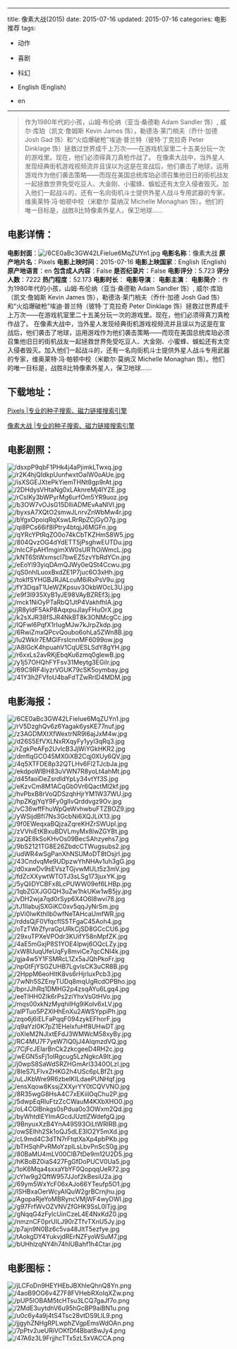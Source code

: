 
---
title: 像素大战(2015)
date: 2015-07-16
updated: 2015-07-16
categories: 电影推荐
tags:
- 动作
- 喜剧
- 科幻

- English (English)
- en
---


> 作为1980年代的小孩，山姆·布伦纳（亚当·桑德勒 Adam Sandler 饰）, 威尔·库珀（凯文·詹姆斯 Kevin James 饰），勒德洛·莱门梢夫（乔什·加德 Josh Gad 饰）和“火焰爆破枪”埃迪·普兰特（彼特·丁克拉奇 Peter Dinklage 饰）拯救过世界成千上万次——在游戏机室里二十五美分玩一次的游戏里。现在，他们必须得真刀真枪作战了。 在像素大战中，当外星人发现经典街机游戏视频流并且误以为这是在宣战后，他们袭击了地球，运用游戏作为他们袭击策略——而现在美国总统库珀必须召集他旧日的街机战友一起拯救世界免受吃豆人、大金刚、小蜜蜂、蜈蚣还有太空入侵者毁灭。加入他们一起战斗的，还有一名向街机斗士提供外星人战斗专用武器的专家，维奥莱特·冯·帕顿中校（米歇尔·莫纳汉 Michelle Monaghan 饰）。他们的唯一目标是，战胜8比特像素外星人，保卫地球……

## **电影详情**：

**电影封面**：<img src="https://image.tmdb.org/t/p/w200/6CE0aBc3GW42LFieIue6MqZUYn1.jpg" alt="/6CE0aBc3GW42LFieIue6MqZUYn1.jpg" title="/6CE0aBc3GW42LFieIue6MqZUYn1.jpg">
**电影名称**：像素大战
**原产地片名**：Pixels
**电影上映时间**：2015-07-16
**电影上映国家**：English (English)
**原产地语言**：en
**包含成人内容**：False
**是否纪录片**：False
**电影评分**：5.723
**评分人数**：7222
**热门程度**：52.173
**电影时长**：
**电影导演**：
**电影主演**：
**电影简介**：作为1980年代的小孩，山姆·布伦纳（亚当·桑德勒 Adam Sandler 饰）, 威尔·库珀（凯文·詹姆斯 Kevin James 饰），勒德洛·莱门梢夫（乔什·加德 Josh Gad 饰）和“火焰爆破枪”埃迪·普兰特（彼特·丁克拉奇 Peter Dinklage 饰）拯救过世界成千上万次——在游戏机室里二十五美分玩一次的游戏里。现在，他们必须得真刀真枪作战了。 在像素大战中，当外星人发现经典街机游戏视频流并且误以为这是在宣战后，他们袭击了地球，运用游戏作为他们袭击策略——而现在美国总统库珀必须召集他旧日的街机战友一起拯救世界免受吃豆人、大金刚、小蜜蜂、蜈蚣还有太空入侵者毁灭。加入他们一起战斗的，还有一名向街机斗士提供外星人战斗专用武器的专家，维奥莱特·冯·帕顿中校（米歇尔·莫纳汉 Michelle Monaghan 饰）。他们的唯一目标是，战胜8比特像素外星人，保卫地球……

## **下载地址**：
[Pixels |专业的种子搜索、磁力链接搜索引擎](https://movie.amd794.com:2083/?search=Pixels&ordering=&mode=match_phrase&page_size=10&page=1)

[像素大战 |专业的种子搜索、磁力链接搜索引擎](https://movie.amd794.com:2083/?search=%E5%83%8F%E7%B4%A0%E5%A4%A7%E6%88%98&ordering=&mode=match_phrase&page_size=10&page=1)
 

## **电影剧照**：
<img src="https://image.tmdb.org/t/p/original/dsxpP9qbF1PHk4j4aPjimkLTwxq.jpg" alt="/dsxpP9qbF1PHk4j4aPjimkLTwxq.jpg" title="/dsxpP9qbF1PHk4j4aPjimkLTwxq.jpg"><img src="https://image.tmdb.org/t/p/original/r2K4hjQIdkpUunfwxtOaIW0oAUe.jpg" alt="/r2K4hjQIdkpUunfwxtOaIW0oAUe.jpg" title="/r2K4hjQIdkpUunfwxtOaIW0oAUe.jpg"><img src="https://image.tmdb.org/t/p/original/isXSGEJXtePkYiemTHNt8gp9rAt.jpg" alt="/isXSGEJXtePkYiemTHNt8gp9rAt.jpg" title="/isXSGEJXtePkYiemTHNt8gp9rAt.jpg"><img src="https://image.tmdb.org/t/p/original/2DHdysVHtaNg0xLAknreMj4IYZE.jpg" alt="/2DHdysVHtaNg0xLAknreMj4IYZE.jpg" title="/2DHdysVHtaNg0xLAknreMj4IYZE.jpg"><img src="https://image.tmdb.org/t/p/original/rCsIKy3bWPyrMg6urfOm5YR9uoz.jpg" alt="/rCsIKy3bWPyrMg6urfOm5YR9uoz.jpg" title="/rCsIKy3bWPyrMg6urfOm5YR9uoz.jpg"><img src="https://image.tmdb.org/t/p/original/b3OW7vOJsG15DlIiADMEvAaNlVI.jpg" alt="/b3OW7vOJsG15DlIiADMEvAaNlVI.jpg" title="/b3OW7vOJsG15DlIiADMEvAaNlVI.jpg"><img src="https://image.tmdb.org/t/p/original/byxsA7XQtO2smwJLnrvZnWbMw4r.jpg" alt="/byxsA7XQtO2smwJLnrvZnWbMw4r.jpg" title="/byxsA7XQtO2smwJLnrvZnWbMw4r.jpg"><img src="https://image.tmdb.org/t/p/original/bYgxOpoiqRqXswLRrRpZCjGyO7g.jpg" alt="/bYgxOpoiqRqXswLRrRpZCjGyO7g.jpg" title="/bYgxOpoiqRqXswLRrRpZCjGyO7g.jpg"><img src="https://image.tmdb.org/t/p/original/qi8PCs66if8lPtry4btqjJ6MGFn.jpg" alt="/qi8PCs66if8lPtry4btqjJ6MGFn.jpg" title="/qi8PCs66if8lPtry4btqjJ6MGFn.jpg"><img src="https://image.tmdb.org/t/p/original/qYRcYPtRqZO0o74kCbTKZHmS8W5.jpg" alt="/qYRcYPtRqZO0o74kCbTKZHmS8W5.jpg" title="/qYRcYPtRqZO0o74kCbTKZHmS8W5.jpg"><img src="https://image.tmdb.org/t/p/original/804QvzOG4dYdETT5jPsghwEUTDu.jpg" alt="/804QvzOG4dYdETT5jPsghwEUTDu.jpg" title="/804QvzOG4dYdETT5jPsghwEUTDu.jpg"><img src="https://image.tmdb.org/t/p/original/nIcCFpAH1mgimXW0sURTtOiWmcL.jpg" alt="/nIcCFpAH1mgimXW0sURTtOiWmcL.jpg" title="/nIcCFpAH1mgimXW0sURTtOiWmcL.jpg"><img src="https://image.tmdb.org/t/p/original/kNT6StWxmscI7bwEZ5zvYbRdYCn.jpg" alt="/kNT6StWxmscI7bwEZ5zvYbRdYCn.jpg" title="/kNT6StWxmscI7bwEZ5zvYbRdYCn.jpg"><img src="https://image.tmdb.org/t/p/original/eEoYl93yiqDAmQJWy0eQSt4Ccwu.jpg" alt="/eEoYl93yiqDAmQJWy0eQSt4Ccwu.jpg" title="/eEoYl93yiqDAmQJWy0eQSt4Ccwu.jpg"><img src="https://image.tmdb.org/t/p/original/qS0nhILuoxBxdZE1P7juc6O3xHh.jpg" alt="/qS0nhILuoxBxdZE1P7juc6O3xHh.jpg" title="/qS0nhILuoxBxdZE1P7juc6O3xHh.jpg"><img src="https://image.tmdb.org/t/p/original/tokIfSYHGBJRJALcuM6iRxPsV9u.jpg" alt="/tokIfSYHGBJRJALcuM6iRxPsV9u.jpg" title="/tokIfSYHGBJRJALcuM6iRxPsV9u.jpg"><img src="https://image.tmdb.org/t/p/original/fY3DqaT1UeWZKpsuv3OkbWOcL3U.jpg" alt="/fY3DqaT1UeWZKpsuv3OkbWOcL3U.jpg" title="/fY3DqaT1UeWZKpsuv3OkbWOcL3U.jpg"><img src="https://image.tmdb.org/t/p/original/e9f3l935XyB1yJE98VAyBZREf3j.jpg" alt="/e9f3l935XyB1yJE98VAyBZREf3j.jpg" title="/e9f3l935XyB1yJE98VAyBZREf3j.jpg"><img src="https://image.tmdb.org/t/p/original/mck1NiOyPTaRbQ1JtP4VakhfhlA.jpg" alt="/mck1NiOyPTaRbQ1JtP4VakhfhlA.jpg" title="/mck1NiOyPTaRbQ1JtP4VakhfhlA.jpg"><img src="https://image.tmdb.org/t/p/original/jR8yldF5AkP8AqxpuJIayFHuOrX.jpg" alt="/jR8yldF5AkP8AqxpuJIayFHuOrX.jpg" title="/jR8yldF5AkP8AqxpuJIayFHuOrX.jpg"><img src="https://image.tmdb.org/t/p/original/k2sXJR38fSJR4NkBT8k3ONMcgCc.jpg" alt="/k2sXJR38fSJR4NkBT8k3ONMcgCc.jpg" title="/k2sXJR38fSJR4NkBT8k3ONMcgCc.jpg"><img src="https://image.tmdb.org/t/p/original/lQFwl6PqfX1rIugMJw7kJrpZkdp.jpg" alt="/lQFwl6PqfX1rIugMJw7kJrpZkdp.jpg" title="/lQFwl6PqfX1rIugMJw7kJrpZkdp.jpg"><img src="https://image.tmdb.org/t/p/original/6RwiZmxQPcvQoubo6ohLa5ZWn8B.jpg" alt="/6RwiZmxQPcvQoubo6ohLa5ZWn8B.jpg" title="/6RwiZmxQPcvQoubo6ohLa5ZWn8B.jpg"><img src="https://image.tmdb.org/t/p/original/lu2Wklr7EMGlFrsIcnnMF6099ow.jpg" alt="/lu2Wklr7EMGlFrsIcnnMF6099ow.jpg" title="/lu2Wklr7EMGlFrsIcnnMF6099ow.jpg"><img src="https://image.tmdb.org/t/p/original/A8lGcK4hpuahV1CqUESLSdY8gYH.jpg" alt="/A8lGcK4hpuahV1CqUESLSdY8gYH.jpg" title="/A8lGcK4hpuahV1CqUESLSdY8gYH.jpg"><img src="https://image.tmdb.org/t/p/original/r6xxLs2avRKjEbqKu6zmq0glewB.jpg" alt="/r6xxLs2avRKjEbqKu6zmq0glewB.jpg" title="/r6xxLs2avRKjEbqKu6zmq0glewB.jpg"><img src="https://image.tmdb.org/t/p/original/y1j57OHQhFYFsv31Meytg3EGilr.jpg" alt="/y1j57OHQhFYFsv31Meytg3EGilr.jpg" title="/y1j57OHQhFYFsv31Meytg3EGilr.jpg"><img src="https://image.tmdb.org/t/p/original/69C9RF4iyzrVGUK79cSK5oymbay.jpg" alt="/69C9RF4iyzrVGUK79cSK5oymbay.jpg" title="/69C9RF4iyzrVGUK79cSK5oymbay.jpg"><img src="https://image.tmdb.org/t/p/original/41Y3h2FVfoU4baFdTZwRrlD4MDM.jpg" alt="/41Y3h2FVfoU4baFdTZwRrlD4MDM.jpg" title="/41Y3h2FVfoU4baFdTZwRrlD4MDM.jpg">

## **电影海报**：
<img src="https://image.tmdb.org/t/p/original/6CE0aBc3GW42LFieIue6MqZUYn1.jpg" alt="/6CE0aBc3GW42LFieIue6MqZUYn1.jpg" title="/6CE0aBc3GW42LFieIue6MqZUYn1.jpg"><img src="https://image.tmdb.org/t/p/original/rV5DzghQv6z6Yagak6ysKE77nuf.jpg" alt="/rV5DzghQv6z6Yagak6ysKE77nuf.jpg" title="/rV5DzghQv6z6Yagak6ysKE77nuf.jpg"><img src="https://image.tmdb.org/t/p/original/z3AGDMXtXfWextrNR9l6ajJxM4w.jpg" alt="/z3AGDMXtXfWextrNR9l6ajJxM4w.jpg" title="/z3AGDMXtXfWextrNR9l6ajJxM4w.jpg"><img src="https://image.tmdb.org/t/p/original/d26S5EfVXLNxRXqyFy1yyl3qRq3.jpg" alt="/d26S5EfVXLNxRXqyFy1yyl3qRq3.jpg" title="/d26S5EfVXLNxRXqyFy1yyl3qRq3.jpg"><img src="https://image.tmdb.org/t/p/original/rZgkPeAFp2UvlcB3JjWiYGkHKR2.jpg" alt="/rZgkPeAFp2UvlcB3JjWiYGkHKR2.jpg" title="/rZgkPeAFp2UvlcB3JjWiYGkHKR2.jpg"><img src="https://image.tmdb.org/t/p/original/dmflqGCO45MX0iXB2Cqj0XUy6QV.jpg" alt="/dmflqGCO45MX0iXB2Cqj0XUy6QV.jpg" title="/dmflqGCO45MX0iXB2Cqj0XUy6QV.jpg"><img src="https://image.tmdb.org/t/p/original/4q5XTFDE8p32QTLHv6Fl2TJcbJa.jpg" alt="/4q5XTFDE8p32QTLHv6Fl2TJcbJa.jpg" title="/4q5XTFDE8p32QTLHv6Fl2TJcbJa.jpg"><img src="https://image.tmdb.org/t/p/original/ekdpoWlBH83uVWN7R8yoLt4ahMt.jpg" alt="/ekdpoWlBH83uVWN7R8yoLt4ahMt.jpg" title="/ekdpoWlBH83uVWN7R8yoLt4ahMt.jpg"><img src="https://image.tmdb.org/t/p/original/d45faoiDeZsrdIdYpLy34vtYf3S.jpg" alt="/d45faoiDeZsrdIdYpLy34vtYf3S.jpg" title="/d45faoiDeZsrdIdYpLy34vtYf3S.jpg"><img src="https://image.tmdb.org/t/p/original/eKzvCm8M1ACqGb0Vr6QactMl2kf.jpg" alt="/eKzvCm8M1ACqGb0Vr6QactMl2kf.jpg" title="/eKzvCm8M1ACqGb0Vr6QactMl2kf.jpg"><img src="https://image.tmdb.org/t/p/original/hvPbxB8rVoQDSzqhHjrYM1W37WU.jpg" alt="/hvPbxB8rVoQDSzqhHjrYM1W37WU.jpg" title="/hvPbxB8rVoQDSzqhHjrYM1W37WU.jpg"><img src="https://image.tmdb.org/t/p/original/hpZKgjYqY9Fy0glIvQrddvgz9Ov.jpg" alt="/hpZKgjYqY9Fy0glIvQrddvgz9Ov.jpg" title="/hpZKgjYqY9Fy0glIvQrddvgz9Ov.jpg"><img src="https://image.tmdb.org/t/p/original/vC36wffFhuWpQeWvhwbuFTZBOZ9.jpg" alt="/vC36wffFhuWpQeWvhwbuFTZBOZ9.jpg" title="/vC36wffFhuWpQeWvhwbuFTZBOZ9.jpg"><img src="https://image.tmdb.org/t/p/original/yWSijdBfI7Ns3GcbNi6XQJLiX13.jpg" alt="/yWSijdBfI7Ns3GcbNi6XQJLiX13.jpg" title="/yWSijdBfI7Ns3GcbNi6XQJLiX13.jpg"><img src="https://image.tmdb.org/t/p/original/9f0EWeqxaBQjzaZqreKHZrSWUpl.jpg" alt="/9f0EWeqxaBQjzaZqreKHZrSWUpl.jpg" title="/9f0EWeqxaBQjzaZqreKHZrSWUpl.jpg"><img src="https://image.tmdb.org/t/p/original/zVVhiEtKBxuBDVLmyMx8lwZGYBt.jpg" alt="/zVVhiEtKBxuBDVLmyMx8lwZGYBt.jpg" title="/zVVhiEtKBxuBDVLmyMx8lwZGYBt.jpg"><img src="https://image.tmdb.org/t/p/original/zaQE8kSoKHvOs09BecSAhzyehs7.jpg" alt="/zaQE8kSoKHvOs09BecSAhzyehs7.jpg" title="/zaQE8kSoKHvOs09BecSAhzyehs7.jpg"><img src="https://image.tmdb.org/t/p/original/9bS2121TG8E26ZbdcCTWugsubs2.jpg" alt="/9bS2121TG8E26ZbdcCTWugsubs2.jpg" title="/9bS2121TG8E26ZbdcCTWugsubs2.jpg"><img src="https://image.tmdb.org/t/p/original/udWR4wSgPanXhNSUMoDT8tOsjrI.jpg" alt="/udWR4wSgPanXhNSUMoDT8tOsjrI.jpg" title="/udWR4wSgPanXhNSUMoDT8tOsjrI.jpg"><img src="https://image.tmdb.org/t/p/original/43CndvqMe9UDpzwYhNHAv1uh3gG.jpg" alt="/43CndvqMe9UDpzwYhNHAv1uh3gG.jpg" title="/43CndvqMe9UDpzwYhNHAv1uh3gG.jpg"><img src="https://image.tmdb.org/t/p/original/d0xawDv9sEVszTGjvwMULt5z3mV.jpg" alt="/d0xawDv9sEVszTGjvwMULt5z3mV.jpg" title="/d0xawDv9sEVszTGjvwMULt5z3mV.jpg"><img src="https://image.tmdb.org/t/p/original/fdZcXXywtWTOTJ3sLSg173juxYK.jpg" alt="/fdZcXXywtWTOTJ3sLSg173juxYK.jpg" title="/fdZcXXywtWTOTJ3sLSg173juxYK.jpg"><img src="https://image.tmdb.org/t/p/original/5yQliDYCBFx8LcPUWW09ef6LHBp.jpg" alt="/5yQliDYCBFx8LcPUWW09ef6LHBp.jpg" title="/5yQliDYCBFx8LcPUWW09ef6LHBp.jpg"><img src="https://image.tmdb.org/t/p/original/1qbZGXJGGQH3uZw1hkUKw1wB5jy.jpg" alt="/1qbZGXJGGQH3uZw1hkUKw1wB5jy.jpg" title="/1qbZGXJGGQH3uZw1hkUKw1wB5jy.jpg"><img src="https://image.tmdb.org/t/p/original/vDH2wja7qd0rSyp6X4O6I8wvi78.jpg" alt="/vDH2wja7qd0rSyp6X4O6I8wvi78.jpg" title="/vDH2wja7qd0rSyp6X4O6I8wvi78.jpg"><img src="https://image.tmdb.org/t/p/original/tJ1llabujSXGiKC0xv5qqJyNrSm.jpg" alt="/tJ1llabujSXGiKC0xv5qqJyNrSm.jpg" title="/tJ1llabujSXGiKC0xv5qqJyNrSm.jpg"><img src="https://image.tmdb.org/t/p/original/pVi0IwKthllb0wfNeTAHcaUmfWR.jpg" alt="/pVi0IwKthllb0wfNeTAHcaUmfWR.jpg" title="/pVi0IwKthllb0wfNeTAHcaUmfWR.jpg"><img src="https://image.tmdb.org/t/p/original/rddsQjF0VfqcfIS5TFgaC45Aoh4.jpg" alt="/rddsQjF0VfqcfIS5TFgaC45Aoh4.jpg" title="/rddsQjF0VfqcfIS5TFgaC45Aoh4.jpg"><img src="https://image.tmdb.org/t/p/original/oTzTWrZfyraGpURkCjSD8GCcCU6.jpg" alt="/oTzTWrZfyraGpURkCjSD8GCcCU6.jpg" title="/oTzTWrZfyraGpURkCjSD8GCcCU6.jpg"><img src="https://image.tmdb.org/t/p/original/29xuTPXeVPOdr3KUifY58nMpfZK.jpg" alt="/29xuTPXeVPOdr3KUifY58nMpfZK.jpg" title="/29xuTPXeVPOdr3KUifY58nMpfZK.jpg"><img src="https://image.tmdb.org/t/p/original/4aE5mGxjP8S1YOE4lpwj6OQcLZy.jpg" alt="/4aE5mGxjP8S1YOE4lpwj6OQcLZy.jpg" title="/4aE5mGxjP8S1YOE4lpwj6OQcLZy.jpg"><img src="https://image.tmdb.org/t/p/original/xW8UuqUfeUqFy8mviCe7qcCNI4k.jpg" alt="/xW8UuqUfeUqFy8mviCe7qcCNI4k.jpg" title="/xW8UuqUfeUqFy8mviCe7qcCNI4k.jpg"><img src="https://image.tmdb.org/t/p/original/gja4w5Y1FSMRcL1Zx5aJQhPkoFr.jpg" alt="/gja4w5Y1FSMRcL1Zx5aJQhPkoFr.jpg" title="/gja4w5Y1FSMRcL1Zx5aJQhPkoFr.jpg"><img src="https://image.tmdb.org/t/p/original/npGtFjYSGZUHB7LgvlsCK3uCR8B.jpg" alt="/npGtFjYSGZUHB7LgvlsCK3uCR8B.jpg" title="/npGtFjYSGZUHB7LgvlsCK3uCR8B.jpg"><img src="https://image.tmdb.org/t/p/original/2HppM6eoHltK8vs6rHjrluxPcb3.jpg" alt="/2HppM6eoHltK8vs6rHjrluxPcb3.jpg" title="/2HppM6eoHltK8vs6rHjrluxPcb3.jpg"><img src="https://image.tmdb.org/t/p/original/7wNh5SZEnyTUDq8mqUgRcdOPBho.jpg" alt="/7wNh5SZEnyTUDq8mqUgRcdOPBho.jpg" title="/7wNh5SZEnyTUDq8mqUgRcdOPBho.jpg"><img src="https://image.tmdb.org/t/p/original/bprJJhRq1DMHG2p4zsqAYu6Lgq4.jpg" alt="/bprJJhRq1DMHG2p4zsqAYu6Lgq4.jpg" title="/bprJJhRq1DMHG2p4zsqAYu6Lgq4.jpg"><img src="https://image.tmdb.org/t/p/original/eeTlHH0ZIk6rPs2ziYhxVsGtHVo.jpg" alt="/eeTlHH0ZIk6rPs2ziYhxVsGtHVo.jpg" title="/eeTlHH0ZIk6rPs2ziYhxVsGtHVo.jpg"><img src="https://image.tmdb.org/t/p/original/mqs00xkNzMyqhilHg9iKolv6xLV.jpg" alt="/mqs00xkNzMyqhilHg9iKolv6xLV.jpg" title="/mqs00xkNzMyqhilHg9iKolv6xLV.jpg"><img src="https://image.tmdb.org/t/p/original/alPTuo5PZXlHhEnXu2AWSYppiPh.jpg" alt="/alPTuo5PZXlHhEnXu2AWSYppiPh.jpg" title="/alPTuo5PZXlHhEnXu2AWSYppiPh.jpg"><img src="https://image.tmdb.org/t/p/original/zqo6j6iELFaPqqF094zykEFhorF.jpg" alt="/zqo6j6iELFaPqqF094zykEFhorF.jpg" title="/zqo6j6iELFaPqqF094zykEFhorF.jpg"><img src="https://image.tmdb.org/t/p/original/q9aYzI0K7pZ1EHelxfuHf8UHwDT.jpg" alt="/q9aYzI0K7pZ1EHelxfuHf8UHwDT.jpg" title="/q9aYzI0K7pZ1EHelxfuHf8UHwDT.jpg"><img src="https://image.tmdb.org/t/p/original/oXleM2NJlxtEFdJ3WMWcM58xyBy.jpg" alt="/oXleM2NJlxtEFdJ3WMWcM58xyBy.jpg" title="/oXleM2NJlxtEFdJ3WMWcM58xyBy.jpg"><img src="https://image.tmdb.org/t/p/original/RC4MU7F7yeW7lQ0jJ4AlqmzdVQ.jpg" alt="/RC4MU7F7yeW7lQ0jJ4AlqmzdVQ.jpg" title="/RC4MU7F7yeW7lQ0jJ4AlqmzdVQ.jpg"><img src="https://image.tmdb.org/t/p/original/7CjFcJElarBnCk2zkcgeeD4RH2c.jpg" alt="/7CjFcJElarBnCk2zkcgeeD4RH2c.jpg" title="/7CjFcJElarBnCk2zkcgeeD4RH2c.jpg"><img src="https://image.tmdb.org/t/p/original/wEGN5sFj1oIRgcug5LzNgkcA9It.jpg" alt="/wEGN5sFj1oIRgcug5LzNgkcA9It.jpg" title="/wEGN5sFj1oIRgcug5LzNgkcA9It.jpg"><img src="https://image.tmdb.org/t/p/original/j0wpS8SaWdSRZHGmArI3340OLzI.jpg" alt="/j0wpS8SaWdSRZHGmArI3340OLzI.jpg" title="/j0wpS8SaWdSRZHGmArI3340OLzI.jpg"><img src="https://image.tmdb.org/t/p/original/8IeS7LFlvxZHKG2h4USc6pLBfZt.jpg" alt="/8IeS7LFlvxZHKG2h4USc6pLBfZt.jpg" title="/8IeS7LFlvxZHKG2h4USc6pLBfZt.jpg"><img src="https://image.tmdb.org/t/p/original/uLJKbWre9R6zbeIKILdaePUNHqf.jpg" alt="/uLJKbWre9R6zbeIKILdaePUNHqf.jpg" title="/uLJKbWre9R6zbeIKILdaePUNHqf.jpg"><img src="https://image.tmdb.org/t/p/original/ensXqow8KssjZXXyrYY0tCQVVNO.jpg" alt="/ensXqow8KssjZXXyrYY0tCQVVNO.jpg" title="/ensXqow8KssjZXXyrYY0tCQVVNO.jpg"><img src="https://image.tmdb.org/t/p/original/8R35wgG8HsA4C7xEKiilOqChu2P.jpg" alt="/8R35wgG8HsA4C7xEKiilOqChu2P.jpg" title="/8R35wgG8HsA4C7xEKiilOqChu2P.jpg"><img src="https://image.tmdb.org/t/p/original/5dwpEqRluFtzZcCWauM4KXbXHO0.jpg" alt="/5dwpEqRluFtzZcCWauM4KXbXHO0.jpg" title="/5dwpEqRluFtzZcCWauM4KXbXHO0.jpg"><img src="https://image.tmdb.org/t/p/original/oL4CGlBnkgs0sPdua0o3OWxm2Qd.jpg" alt="/oL4CGlBnkgs0sPdua0o3OWxm2Qd.jpg" title="/oL4CGlBnkgs0sPdua0o3OWxm2Qd.jpg"><img src="https://image.tmdb.org/t/p/original/byWhtdlEYImAGcdJUztlZWdefgQ.jpg" alt="/byWhtdlEYImAGcdJUztlZWdefgQ.jpg" title="/byWhtdlEYImAGcdJUztlZWdefgQ.jpg"><img src="https://image.tmdb.org/t/p/original/9BnyuxXzB4YnA49S93OiLtWRlRB.jpg" alt="/9BnyuxXzB4YnA49S93OiLtWRlRB.jpg" title="/9BnyuxXzB4YnA49S93OiLtWRlRB.jpg"><img src="https://image.tmdb.org/t/p/original/owSEIhh2Sk1oQJ5dLE3lO2Y5mXd.jpg" alt="/owSEIhh2Sk1oQJ5dLE3lO2Y5mXd.jpg" title="/owSEIhh2Sk1oQJ5dLE3lO2Y5mXd.jpg"><img src="https://image.tmdb.org/t/p/original/cL9md4C3dTN7rFtqtXaXp4pbPKb.jpg" alt="/cL9md4C3dTN7rFtqtXaXp4pbPKb.jpg" title="/cL9md4C3dTN7rFtqtXaXp4pbPKb.jpg"><img src="https://image.tmdb.org/t/p/original/bTHSqhPvRMoYzpILsLbvPnScS0g.jpg" alt="/bTHSqhPvRMoYzpILsLbvPnScS0g.jpg" title="/bTHSqhPvRMoYzpILsLbvPnScS0g.jpg"><img src="https://image.tmdb.org/t/p/original/80BaMU4mLV00CIB7tDe9m12U2D5.jpg" alt="/80BaMU4mLV00CIB7tDe9m12U2D5.jpg" title="/80BaMU4mLV00CIB7tDe9m12U2D5.jpg"><img src="https://image.tmdb.org/t/p/original/hKBoBZ0iaS427FgGfDoPUCV0Ua5.jpg" alt="/hKBoBZ0iaS427FgGfDoPUCV0Ua5.jpg" title="/hKBoBZ0iaS427FgGfDoPUCV0Ua5.jpg"><img src="https://image.tmdb.org/t/p/original/1oK6Mqa4sxxaYbYF0QopqqUeR72.jpg" alt="/1oK6Mqa4sxxaYbYF0QopqqUeR72.jpg" title="/1oK6Mqa4sxxaYbYF0QopqqUeR72.jpg"><img src="https://image.tmdb.org/t/p/original/cYlw9g2QftW957JJof2kBesiU2a.jpg" alt="/cYlw9g2QftW957JJof2kBesiU2a.jpg" title="/cYlw9g2QftW957JJof2kBesiU2a.jpg"><img src="https://image.tmdb.org/t/p/original/69ym5WxYcF06xAJo66YTeufp5O1.jpg" alt="/69ym5WxYcF06xAJo66YTeufp5O1.jpg" title="/69ym5WxYcF06xAJo66YTeufp5O1.jpg"><img src="https://image.tmdb.org/t/p/original/lSHBxaOerWcyAIQuW2grBCrnjhu.jpg" alt="/lSHBxaOerWcyAIQuW2grBCrnjhu.jpg" title="/lSHBxaOerWcyAIQuW2grBCrnjhu.jpg"><img src="https://image.tmdb.org/t/p/original/AgopaRjeYoMBRyncVMjWF4wyDWI.jpg" alt="/AgopaRjeYoMBRyncVMjWF4wyDWI.jpg" title="/AgopaRjeYoMBRyncVMjWF4wyDWI.jpg"><img src="https://image.tmdb.org/t/p/original/g97FrfWvOZVNVZfGHK9SsL0lTjg.jpg" alt="/g97FrfWvOZVNVZfGHK9SsL0lTjg.jpg" title="/g97FrfWvOZVNVZfGHK9SsL0lTjg.jpg"><img src="https://image.tmdb.org/t/p/original/gNqqG4zFylcUinCzeL4E4NxKdZ0.jpg" alt="/gNqqG4zFylcUinCzeL4E4NxKdZ0.jpg" title="/gNqqG4zFylcUinCzeL4E4NxKdZ0.jpg"><img src="https://image.tmdb.org/t/p/original/nmznCF0prUILJ90rZTfvTXnU5Jy.jpg" alt="/nmznCF0prUILJ90rZTfvTXnU5Jy.jpg" title="/nmznCF0prUILJ90rZTfvTXnU5Jy.jpg"><img src="https://image.tmdb.org/t/p/original/p7ajn9N0Bz6c5va48JltT5ezfye.jpg" alt="/p7ajn9N0Bz6c5va48JltT5ezfye.jpg" title="/p7ajn9N0Bz6c5va48JltT5ezfye.jpg"><img src="https://image.tmdb.org/t/p/original/tAokgDY4YukvjdRErNZFyoWSuM7.jpg" alt="/tAokgDY4YukvjdRErNZFyoWSuM7.jpg" title="/tAokgDY4YukvjdRErNZFyoWSuM7.jpg"><img src="https://image.tmdb.org/t/p/original/bUHhlzqNY4h74hlUBahf1h4Ctar.jpg" alt="/bUHhlzqNY4h74hlUBahf1h4Ctar.jpg" title="/bUHhlzqNY4h74hlUBahf1h4Ctar.jpg">

## **电影图标**：
<img src="https://image.tmdb.org/t/p/original/jLCFoDn9HEYHEbJBXhleQhnQ8Yn.png" alt="/jLCFoDn9HEYHEbJBXhleQhnQ8Yn.png" title="/jLCFoDn9HEYHEbJBXhleQhnQ8Yn.png"><img src="https://image.tmdb.org/t/p/original/4aoB9OG6v4Z7F8FVHebRXoIqXZw.png" alt="/4aoB9OG6v4Z7F8FVHebRXoIqXZw.png" title="/4aoB9OG6v4Z7F8FVHebRXoIqXZw.png"><img src="https://image.tmdb.org/t/p/original/pUP5IOBAM5tcHTsu3LCQ7gaJf7o.png" alt="/pUP5IOBAM5tcHTsu3LCQ7gaJf7o.png" title="/pUP5IOBAM5tcHTsu3LCQ7gaJf7o.png"><img src="https://image.tmdb.org/t/p/original/2MdE3uytdhV6u95hGcBP9aiBN1u.png" alt="/2MdE3uytdhV6u95hGcBP9aiBN1u.png" title="/2MdE3uytdhV6u95hGcBP9aiBN1u.png"><img src="https://image.tmdb.org/t/p/original/u0c6y4a9j4tS4Tsc28vtDS9LlL9.png" alt="/u0c6y4a9j4tS4Tsc28vtDS9LlL9.png" title="/u0c6y4a9j4tS4Tsc28vtDS9LlL9.png"><img src="https://image.tmdb.org/t/p/original/jjgyhZNHgRPLwphZVgpEmsWdOAn.png" alt="/jjgyhZNHgRPLwphZVgpEmsWdOAn.png" title="/jjgyhZNHgRPLwphZVgpEmsWdOAn.png"><img src="https://image.tmdb.org/t/p/original/7pPtv2ueURiVOKfDf4Bbat8wJy4.png" alt="/7pPtv2ueURiVOKfDf4Bbat8wJy4.png" title="/7pPtv2ueURiVOKfDf4Bbat8wJy4.png"><img src="https://image.tmdb.org/t/p/original/47A6z3L9FrjjhcTTx5zL5xVACCA.png" alt="/47A6z3L9FrjjhcTTx5zL5xVACCA.png" title="/47A6z3L9FrjjhcTTx5zL5xVACCA.png">
